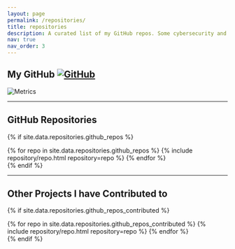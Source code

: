 ```yaml
---
layout: page
permalink: /repositories/
title: repositories
description: A curated list of my GitHub repos. Some cybersecurity and hacking related projects. 
nav: true
nav_order: 3
---
```


## My GitHub [![GitHub](https://img.shields.io/badge/GitHub-blue?style=for-the-badge&logo=github&logoColor=white)](https://github.com/morgenm)



![Metrics](https://metrics.lecoq.io/morgenm?template=classic&repositories.skipped=scripts.irssi.org&lines=1&notable=1&languages=1&achievements=1&base=header%2C%20activity%2C%20community%2C%20repositories%2C%20metadata&base.indepth=false&base.hireable=false&base.skip=false&languages=false&languages.ignored=html%2C%20css%2C%20scss&languages.skipped=joe-bb%2Cal-folio%2Cxrumpp%2Cmorgenm.github.io&languages.limit=8&languages.threshold=0%25&languages.other=false&languages.colors=github&languages.sections=most-used&languages.indepth=false&languages.analysis.timeout=15&languages.analysis.timeout.repositories=7.5&languages.categories=markup%2C%20programming&languages.recent.categories=markup%2C%20programming&languages.recent.load=300&languages.recent.days=14&lines=false&lines.skipped=joe-bb%2Cal-folio%2Cxrumpp%2Cmorgenm.github.io&lines.sections=base&lines.repositories.limit=4&lines.history.limit=1&achievements=false&achievements.threshold=B&achievements.secrets=true&achievements.display=detailed&achievements.limit=0&notable=false&notable.from=organization&notable.repositories=false&notable.indepth=false&notable.types=commit&notable.self=false&config.timezone=America%2FChicago)

---

## GitHub Repositories

{% if site.data.repositories.github_repos %}
<div class="repositories d-flex flex-wrap flex-md-row flex-column justify-content-between align-items-center">
  {% for repo in site.data.repositories.github_repos %}
    {% include repository/repo.html repository=repo %}
  {% endfor %}
</div>
{% endif %}

---

## Other Projects I have Contributed to
{% if site.data.repositories.github_repos_contributed %}
<div class="repositories d-flex flex-wrap flex-md-row flex-column justify-content-between align-items-center">
  {% for repo in site.data.repositories.github_repos_contributed %}
    {% include repository/repo.html repository=repo %}
  {% endfor %}
</div>
{% endif %}